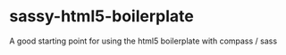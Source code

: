 sassy-html5-boilerplate
=======================

A good starting point for using the html5 boilerplate with compass / sass